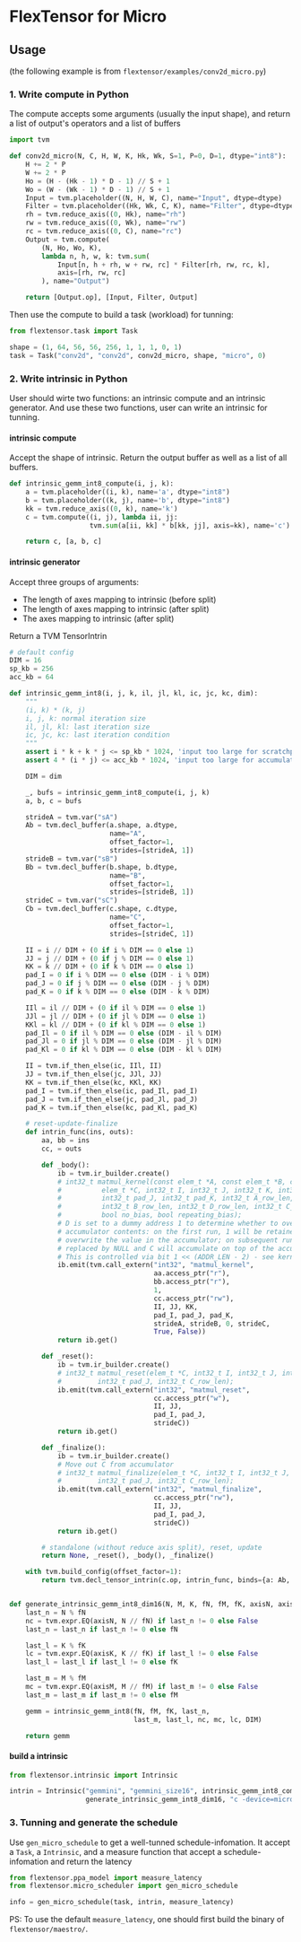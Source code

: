 # FlexTensor for Micro

## Usage

(the following example is from `flextensor/examples/conv2d_micro.py`)

### 1. Write compute in Python

The compute accepts some arguments (usually the input shape), and return a list of output's operators and a list of buffers
```py
import tvm

def conv2d_micro(N, C, H, W, K, Hk, Wk, S=1, P=0, D=1, dtype="int8"):
    H += 2 * P
    W += 2 * P
    Ho = (H - (Hk - 1) * D - 1) // S + 1
    Wo = (W - (Wk - 1) * D - 1) // S + 1
    Input = tvm.placeholder((N, H, W, C), name="Input", dtype=dtype)
    Filter = tvm.placeholder((Hk, Wk, C, K), name="Filter", dtype=dtype)
    rh = tvm.reduce_axis((0, Hk), name="rh")
    rw = tvm.reduce_axis((0, Wk), name="rw")
    rc = tvm.reduce_axis((0, C), name="rc")
    Output = tvm.compute(
        (N, Ho, Wo, K),
        lambda n, h, w, k: tvm.sum(
            Input[n, h + rh, w + rw, rc] * Filter[rh, rw, rc, k],
            axis=[rh, rw, rc]
        ), name="Output")

    return [Output.op], [Input, Filter, Output]
```

Then use the compute to build a task (workload) for tunning: 

```python
from flextensor.task import Task

shape = (1, 64, 56, 56, 256, 1, 1, 1, 0, 1)
task = Task("conv2d", "conv2d", conv2d_micro, shape, "micro", 0)
```

### 2. Write intrinsic in Python 

User should wirte two functions: an intrinsic compute and an intrinsic generator. And use these two functions, user can write an intrinsic for tunning.

#### intrinsic compute

Accept the shape of intrinsic. 
Return the output buffer as well as a list of all buffers.

```python
def intrinsic_gemm_int8_compute(i, j, k):
    a = tvm.placeholder((i, k), name='a', dtype="int8")
    b = tvm.placeholder((k, j), name='b', dtype="int8")
    kk = tvm.reduce_axis((0, k), name='k')
    c = tvm.compute((i, j), lambda ii, jj:
                    tvm.sum(a[ii, kk] * b[kk, jj], axis=kk), name='c')

    return c, [a, b, c]
```

#### intrinsic generator

Accept three groups of arguments:
+ The length of axes mapping to intrinsic (before split)
+ The length of axes mapping to intrinsic (after split)
+ The axes mapping to intrinsic (after split)

Return a TVM TensorIntrin

```python
# default config
DIM = 16
sp_kb = 256
acc_kb = 64

def intrinsic_gemm_int8(i, j, k, il, jl, kl, ic, jc, kc, dim):
    """
    (i, k) * (k, j)
    i, j, k: normal iteration size
    il, jl, kl: last iteration size
    ic, jc, kc: last iteration condition
    """
    assert i * k + k * j <= sp_kb * 1024, 'input too large for scratchpad'
    assert 4 * (i * j) <= acc_kb * 1024, 'input too large for accumulator'

    DIM = dim

    _, bufs = intrinsic_gemm_int8_compute(i, j, k)
    a, b, c = bufs

    strideA = tvm.var("sA")
    Ab = tvm.decl_buffer(a.shape, a.dtype,
                         name="A",
                         offset_factor=1,
                         strides=[strideA, 1])
    strideB = tvm.var("sB")
    Bb = tvm.decl_buffer(b.shape, b.dtype,
                         name="B",
                         offset_factor=1,
                         strides=[strideB, 1])
    strideC = tvm.var("sC")
    Cb = tvm.decl_buffer(c.shape, c.dtype,
                         name="C",
                         offset_factor=1,
                         strides=[strideC, 1])

    II = i // DIM + (0 if i % DIM == 0 else 1)
    JJ = j // DIM + (0 if j % DIM == 0 else 1)
    KK = k // DIM + (0 if k % DIM == 0 else 1)
    pad_I = 0 if i % DIM == 0 else (DIM - i % DIM)
    pad_J = 0 if j % DIM == 0 else (DIM - j % DIM)
    pad_K = 0 if k % DIM == 0 else (DIM - k % DIM)

    IIl = il // DIM + (0 if il % DIM == 0 else 1)
    JJl = jl // DIM + (0 if jl % DIM == 0 else 1)
    KKl = kl // DIM + (0 if kl % DIM == 0 else 1)
    pad_Il = 0 if il % DIM == 0 else (DIM - il % DIM)
    pad_Jl = 0 if jl % DIM == 0 else (DIM - jl % DIM)
    pad_Kl = 0 if kl % DIM == 0 else (DIM - kl % DIM)

    II = tvm.if_then_else(ic, IIl, II)
    JJ = tvm.if_then_else(jc, JJl, JJ)
    KK = tvm.if_then_else(kc, KKl, KK)
    pad_I = tvm.if_then_else(ic, pad_Il, pad_I)
    pad_J = tvm.if_then_else(jc, pad_Jl, pad_J)
    pad_K = tvm.if_then_else(kc, pad_Kl, pad_K)

    # reset-update-finalize
    def intrin_func(ins, outs):
        aa, bb = ins
        cc, = outs

        def _body():
            ib = tvm.ir_builder.create()
            # int32_t matmul_kernel(const elem_t *A, const elem_t *B, const acc_t *D,
            #          elem_t *C, int32_t I, int32_t J, int32_t K, int32_t pad_I,
            #          int32_t pad_J, int32_t pad_K, int32_t A_row_len,
            #          int32_t B_row_len, int32_t D_row_len, int32_t C_row_len,
            #          bool no_bias, bool repeating_bias);
            # D is set to a dummy address 1 to determine whether to overwrite
            # accumulator contents: on the first run, 1 will be retained and
            # overwrite the value in the accumulator; on subsequent runs D will be
            # replaced by NULL and C will accumulate on top of the accumulator's contents
            # This is controlled via bit 1 << (ADDR_LEN - 2) - see kernel source
            ib.emit(tvm.call_extern("int32", "matmul_kernel",
                                    aa.access_ptr("r"),
                                    bb.access_ptr("r"),
                                    1,
                                    cc.access_ptr("rw"),
                                    II, JJ, KK,
                                    pad_I, pad_J, pad_K,
                                    strideA, strideB, 0, strideC,
                                    True, False))
            return ib.get()

        def _reset():
            ib = tvm.ir_builder.create()
            # int32_t matmul_reset(elem_t *C, int32_t I, int32_t J, int32_t pad_I,
            #         int32_t pad_J, int32_t C_row_len);
            ib.emit(tvm.call_extern("int32", "matmul_reset",
                                    cc.access_ptr("w"),
                                    II, JJ,
                                    pad_I, pad_J,
                                    strideC))
            return ib.get()

        def _finalize():
            ib = tvm.ir_builder.create()
            # Move out C from accumulator
            # int32_t matmul_finalize(elem_t *C, int32_t I, int32_t J, int32_t pad_I,
            #         int32_t pad_J, int32_t C_row_len);
            ib.emit(tvm.call_extern("int32", "matmul_finalize",
                                    cc.access_ptr("rw"),
                                    II, JJ,
                                    pad_I, pad_J,
                                    strideC))
            return ib.get()

        # standalone (without reduce axis split), reset, update
        return None, _reset(), _body(), _finalize()

    with tvm.build_config(offset_factor=1):
        return tvm.decl_tensor_intrin(c.op, intrin_func, binds={a: Ab, b: Bb, c: Cb}, name="sp_gemm")


def generate_intrinsic_gemm_int8_dim16(N, M, K, fN, fM, fK, axisN, axisM, axisK):
    last_n = N % fN
    nc = tvm.expr.EQ(axisN, N // fN) if last_n != 0 else False
    last_n = last_n if last_n != 0 else fN

    last_l = K % fK
    lc = tvm.expr.EQ(axisK, K // fK) if last_l != 0 else False
    last_l = last_l if last_l != 0 else fK

    last_m = M % fM
    mc = tvm.expr.EQ(axisM, M // fM) if last_m != 0 else False
    last_m = last_m if last_m != 0 else fM

    gemm = intrinsic_gemm_int8(fN, fM, fK, last_n,
                               last_m, last_l, nc, mc, lc, DIM)

    return gemm   
```

#### build a intrinsic

```python
from flextensor.intrinsic import Intrinsic

intrin = Intrinsic("gemmini", "gemmini_size16", intrinsic_gemm_int8_compute, (0, 0, 0),
                   generate_intrinsic_gemm_int8_dim16, "c -device=micro_dev")
```

### 3. Tunning and generate the schedule

Use `gen_micro_schedule` to get a well-tunned schedule-infomation. 
It accept a `Task`, a `Intrinsic`, and a measure function that accept a schedule-infomation and return the latency

```python
from flextensor.ppa_model import measure_latency
from flextensor.micro_scheduler import gen_micro_schedule

info = gen_micro_schedule(task, intrin, measure_latency)
```

PS: To use the default `measure_latency`, one should first build the binary of `flextensor/maestro/`.